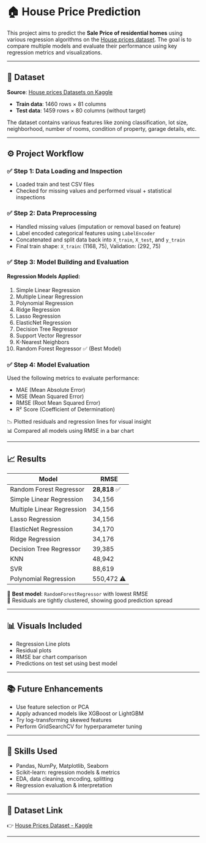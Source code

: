 # 🏠 House Price Prediction 

This project aims to predict the **Sale Price of residential homes** using various regression algorithms on the [House prices dataset](https://www.kaggle.com/competitions/house-prices-advanced-regression-techniques/data). The goal is to compare multiple models and evaluate their performance using key regression metrics and visualizations.

---

## 📁 Dataset

**Source**: [House prices Datasets on Kaggle](https://www.kaggle.com/competitions/house-prices-advanced-regression-techniques/data)

- **Train data**: 1460 rows × 81 columns
- **Test data**: 1459 rows × 80 columns (without target)

The dataset contains various features like zoning classification, lot size, neighborhood, number of rooms, condition of property, garage details, etc.

---

## ⚙️ Project Workflow

### ✅ Step 1: Data Loading and Inspection
- Loaded train and test CSV files
- Checked for missing values and performed visual + statistical inspections

### ✅ Step 2: Data Preprocessing
- Handled missing values (imputation or removal based on feature)
- Label encoded categorical features using `LabelEncoder`
- Concatenated and split data back into `X_train`, `X_test`, and `y_train`
- Final train shape: `X_train`: (1168, 75), Validation: (292, 75)

### ✅ Step 3: Model Building and Evaluation

#### Regression Models Applied:
1. Simple Linear Regression
2. Multiple Linear Regression
3. Polynomial Regression
4. Ridge Regression
5. Lasso Regression
6. ElasticNet Regression
7. Decision Tree Regressor
8. Support Vector Regressor
9. K-Nearest Neighbors
10. Random Forest Regressor ✅ (Best Model)

### ✅ Step 4: Model Evaluation

Used the following metrics to evaluate performance:
- MAE (Mean Absolute Error)
- MSE (Mean Squared Error)
- RMSE (Root Mean Squared Error)
- R² Score (Coefficient of Determination)

📉 Plotted residuals and regression lines for visual insight  
📊 Compared all models using RMSE in a bar chart

---

## 📈 Results

| Model                    | RMSE        |
|--------------------------|-------------|
| Random Forest Regressor  | **28,818** ✅ |
| Simple Linear Regression | 34,156       |
| Multiple Linear Regression | 34,156     |
| Lasso Regression         | 34,156       |
| ElasticNet Regression    | 34,170       |
| Ridge Regression         | 34,176       |
| Decision Tree Regressor  | 39,385       |
| KNN                      | 48,942       |
| SVR                      | 88,619       |
| Polynomial Regression    | 550,472 ⚠️    |

📌 **Best model**: `RandomForestRegressor` with lowest RMSE  
📌 Residuals are tightly clustered, showing good prediction spread

---

## 📊 Visuals Included

- Regression Line plots
- Residual plots
- RMSE bar chart comparison
- Predictions on test set using best model

---

## 📚 Future Enhancements

- Use feature selection or PCA
- Apply advanced models like XGBoost or LightGBM
- Try log-transforming skewed features
- Perform GridSearchCV for hyperparameter tuning

---

## 🧠 Skills Used

- Pandas, NumPy, Matplotlib, Seaborn
- Scikit-learn: regression models & metrics
- EDA, data cleaning, encoding, splitting
- Regression evaluation & interpretation

---

## 🔗 Dataset Link

👉 [House Prices Dataset - Kaggle](https://www.kaggle.com/competitions/house-prices-advanced-regression-techniques/data)

---
